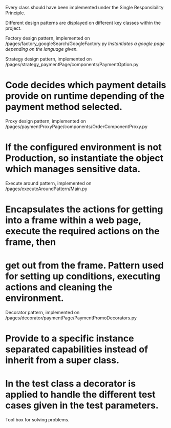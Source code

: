 Every class should have been implemented under the Single Responsibility Principle.

Different design patterns are displayed on different key classes within the project.

Factory design pattern, implemented on /pages/factory_googleSearch/GoogleFactory.py
*Instantiates a google page depending on the language given.*

Strategy design pattern, implemented on /pages/strategy_paymentPage/components/PaymentOption.py
# Code decides which payment details provide on runtime depending of the payment method selected.

Proxy design pattern, implemented on /pages/paymentProxyPage/components/OrderComponentProxy.py
# If the configured environment is not Production, so instantiate the object which manages sensitive data.

Execute around pattern, implemented on /pages/executeAroundPattern/Main.py
# Encapsulates the actions for getting into a frame within a web page, execute the required actions on the frame, then 
# get out from the frame. Pattern used for setting up conditions, executing actions and cleaning the environment.

Decorator pattern, implemented on /pages/decorator/paymentPage/PaymentPromoDecorators.py
# Provide to a specific instance separated capabilities instead of inherit from a super class. 
# In the test class a decorator is applied to handle the different test cases given in the test parameters.

Tool box for solving problems.
